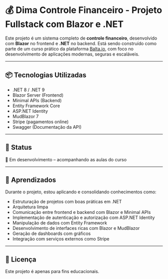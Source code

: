 # 💰 Dima Controle Financeiro - Projeto Fullstack com Blazor e .NET

Este projeto é um sistema completo de **controle financeiro**, desenvolvido com **Blazor** no frontend e **.NET** no backend. Está sendo construído como parte de um curso prático da plataforma [Balta.io](https://balta.io), com foco no desenvolvimento de aplicações modernas, seguras e escaláveis.

---

## 📦 Tecnologias Utilizadas

- .NET 8 / .NET 9
- Blazor Server (Frontend)
- Minimal APIs (Backend)
- Entity Framework Core
- ASP.NET Identity
- MudBlazor 7
- Stripe (pagamentos online)
- Swagger (Documentação da API)

---

## 🚧 Status

🔨 Em desenvolvimento – acompanhando as aulas do curso

---

## 🧠 Aprendizados

Durante o projeto, estou aplicando e consolidando conhecimentos como:

- Estruturação de projetos com boas práticas em .NET
- Arquitetura limpa
- Comunicação entre frontend e backend com Blazor e Minimal APIs
- Implementação de autenticação e autorização com ASP.NET Identity
- Manipulação de dados com Entity Framework
- Desenvolvimento de interfaces ricas com Blazor e MudBlazor
- Geração de dashboards com gráficos
- Integração com serviços externos como Stripe

---

## 📄 Licença

Este projeto é apenas para fins educacionais.
